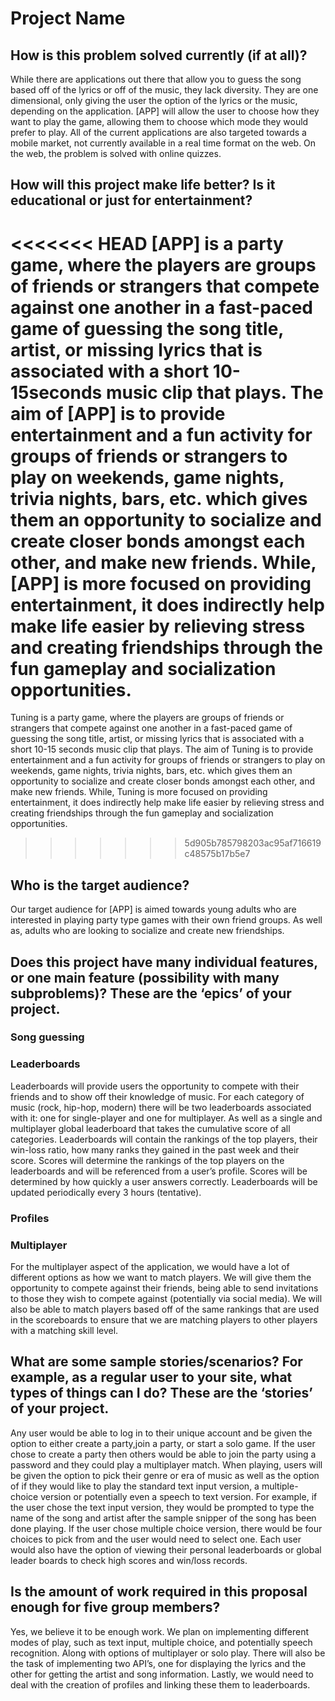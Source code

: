 # Project Name

## How is this problem solved currently (if at all)?

While there are applications out there that allow you to guess the song based off of the lyrics or off of the music, they lack diversity. They are one dimensional, only giving the user the option of the lyrics or the music, depending on the application. [APP] will allow the user to choose how they want to play the game, allowing them to choose which mode they would prefer to play. All of the current applications are also targeted towards a mobile market, not currently available in a real time format on the web. On the web, the problem is solved with online quizzes.

## How will this project make life better? Is it educational or just for entertainment?

<<<<<<< HEAD
[APP] is a party game, where the players are groups of friends or strangers that compete against one another in a fast-paced game of guessing the song title, artist, or missing lyrics that is associated with a short 10-15seconds music clip that plays. The aim of [APP] is to provide entertainment and a fun activity for groups of friends or strangers to play on weekends, game nights, trivia nights, bars, etc. which gives them an opportunity to socialize and create closer bonds amongst each other, and make new friends. While, [APP] is more focused on providing entertainment, it does indirectly help make life easier by relieving stress and creating friendships through the fun gameplay and socialization opportunities.
=======
Tuning is a party game, where the players are groups of friends or strangers that compete against one another in a fast-paced game of guessing the song title, artist, or missing lyrics that is associated with a short 10-15 seconds music clip that plays. The aim of Tuning is to provide entertainment and a fun activity for groups of friends or strangers to play on weekends, game nights, trivia nights, bars, etc. which gives them an opportunity to socialize and create closer bonds amongst each other, and make new friends. While, Tuning is more focused on providing entertainment, it does indirectly help make life easier by relieving stress and creating friendships through the fun gameplay and socialization opportunities.
>>>>>>> 5d905b785798203ac95af716619c48575b17b5e7

## Who is the target audience?

Our target audience for [APP] is aimed towards young adults who are interested in playing party type games with their own friend groups. As well as, adults who are looking to socialize and create new friendships.

## Does this project have many individual features, or one main feature (possibility with many subproblems)? These are the ‘epics’ of your project.

### Song guessing

### Leaderboards
Leaderboards will provide users the opportunity to compete with their friends and to show off their knowledge of music. For each category of music (rock, hip-hop, modern) there will be two leaderboards associated with it: one for single-player and one for multiplayer. As well as a single and multiplayer global leaderboard that takes the cumulative score of all categories.  Leaderboards will contain the rankings of the top players, their win-loss ratio, how many ranks they gained in the past week and their score. Scores will determine the rankings of the top players on the leaderboards and will be referenced from a user’s profile. Scores will be determined by how quickly a user answers correctly. Leaderboards will be updated periodically every 3 hours (tentative).

### Profiles

### Multiplayer

For the multiplayer aspect of the application, we would have a lot of different options as how we want to match players. We will give them the opportunity to compete against their friends, being able to send invitations to those they wish to compete against (potentially via social media). We will also be able to match players based off of the same rankings that are used in the scoreboards to ensure that we are matching players to other players with a matching skill level. 

## What are some sample stories/scenarios? For example, as a regular user to your site, what types of things can I do? These are the ‘stories’ of your project.

Any user would be able to log in to their unique account and be given the option to either create a party,join a party, or start a solo game. If the user chose to create a party then others would be able to join the party using a password and they could play a multiplayer match. When playing, users will be given the option to pick their genre or era of music as well as the option of if they would like to play the standard text input version,  a multiple-choice version or potentially even a speech to text version. For example, if the user chose the text input version, they would be prompted to type the name of the song and artist after the sample snipper of the song has been done playing. If the user chose multiple choice version, there would be four choices to pick from and the user would need to select one. Each user would also have the option of viewing their personal leaderboards or global leader boards to check high scores and win/loss records.


## Is the amount of work required in this proposal enough for five group members?

Yes, we believe it to be enough work. We plan on implementing different modes of play, such as text input, multiple choice, and potentially speech recognition. Along with options of multiplayer or solo play. There will also be the task of implementing two API’s, one for displaying the lyrics and the other for getting the artist and song information. Lastly, we would need to deal with the creation of profiles and linking these them to leaderboards.
